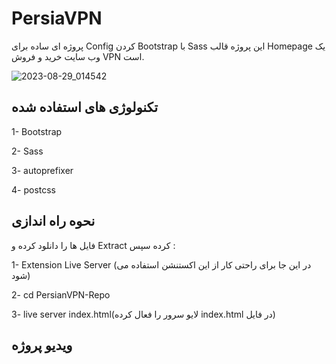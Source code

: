# PersiaVPN
پروژه ای ساده برای Config کردن Bootstrap با Sass  این پروژه قالب Homepage یک وب سایت خرید و فروش VPN است.

 ![2023-08-29_014542](https://github.com/SO-K-T/PersiaVPN/assets/97173694/40d99e6f-7e9d-4361-9ee3-82df3dc29657)

 ## تکنولوژی های استفاده شده  
 
 1- Bootstrap
 
 2- Sass
 
 3- autoprefixer
 
 4- postcss

 ## نحوه راه اندازی   
 
فایل ها را دانلود کرده و Extract کرده سپس :

 1- Extension Live Server (در این جا برای راحتی کار از این اکستنشن استفاده می شود)

 2- cd PersianVPN-Repo

 3- live server index.html(لایو سرور را فعال کرده  index.html  در فایل)



 ## ویدیو پروژه 
 
 



